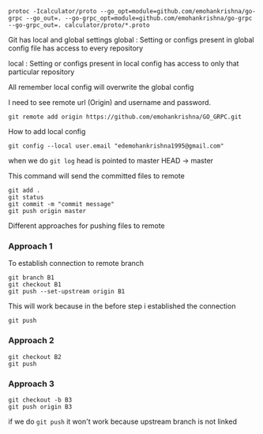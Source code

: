 

```
protoc -Icalculator/proto --go_opt=module=github.com/emohankrishna/go-grpc --go_out=. --go-grpc_opt=module=github.com/emohankrishna/go-grpc --go-grpc_out=. calculator/proto/*.proto

```
Git has local and global settings
global :
    Setting or configs present in global config file has access to every repository

local : 
    Setting or configs present in local config has access to only that particular repository

All remember local config will overwrite the global config

I need to see remote url (Origin) and username and password.

```
git remote add origin https://github.com/emohankrishna/GO_GRPC.git
```

How to add local config
```
git config --local user.email "edemohankrishna1995@gmail.com"
```
when we do `git log` head is pointed to master HEAD -> master

This command will send the committed files to remote
```
git add .
git status
git commit -m "commit message"
git push origin master
```
Different approaches for pushing files to remote
### Approach 1
To establish connection to remote branch

```
git branch B1
git checkout B1
git push --set-upstream origin B1
```
This will work because in the before step i established the connection
```
git push
```

### Approach 2

```
git checkout B2
git push
```
### Approach 3
```
git checkout -b B3
git push origin B3
```
if we do `git push` it won't work because upstream branch is not linked
